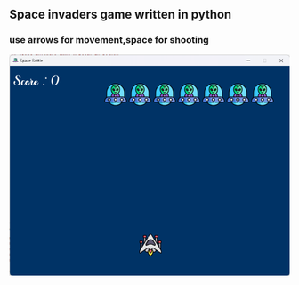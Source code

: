 ## Space invaders game written in python
### use arrows for movement,space for shooting

![alt text](https://github.com/akuliakuli/python/blob/main/image.png?raw=true)